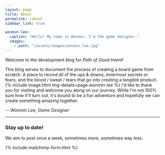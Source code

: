 ```yaml
---
layout: page
title: About
permalink: /about
sidebar_link: true

wonmin-lee:
  caption: "Hello! My name is Wonmin. I'm the game designer."
  images:
    - path: "/assets/images/wonmin_lee.jpg"
---
```


Welcome to the development blog for _Path of Good Intent_!

This blog serves to document the process of creating a board game from scratch. A place to record all of the ups & downs, innermost secrets or fears, and the blood / sweat / tears that go into creating a tangible product.
{% include image.html img-details=page.wonmin-lee %}
I'd like to thank you for visiting and welcome you along on our journey. While I'm not 100% sure how it'll turn out, it's bound to be a fun adventure and hopefully we can create something amazing together.

-- _Wonmin Lee, Game Designer_

---

### Stay up to date!
We aim to post once a week, sometimes more, sometimes way less.

{% include mailchimp-form.html %}
